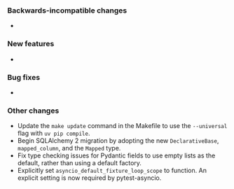 <!-- Delete the sections that don't apply -->

### Backwards-incompatible changes

-

### New features

-

### Bug fixes

-

### Other changes

- Update the `make update` command in the Makefile to use the `--universal` flag with `uv pip compile`.
- Begin SQLAlchemy 2 migration by adopting the new `DeclarativeBase`, `mapped_column`, and the `Mapped` type.
- Fix type checking issues for Pydantic fields to use empty lists as the default, rather than using a default factory.
- Explicitly set `asyncio_default_fixture_loop_scope` to function. An explicit setting is now required by pytest-asyncio.
